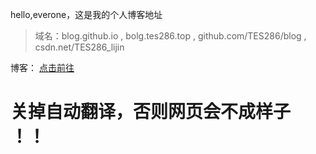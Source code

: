 
hello,everone，这是我的个人博客地址
> 域名：blog.github.io , bolg.tes286.top , github.com/TES286/blog , csdn.net/TES286_lijin

博客：
[点击前往](blog)


# 关掉自动翻译，否则网页会不成样子 ！！

